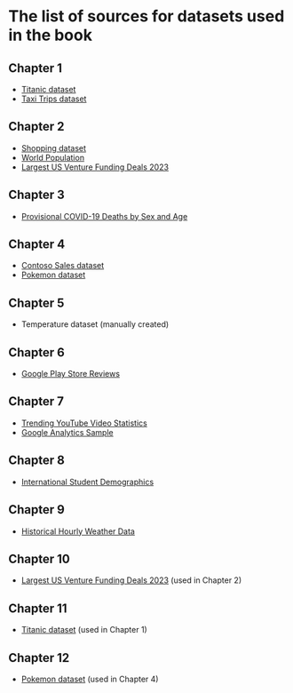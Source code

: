 # The list of sources for datasets used in the book
## Chapter 1
- [Titanic dataset](https://www.kaggle.com/datasets/yasserh/titanic-dataset/)
- [Taxi Trips dataset](https://data.cityofchicago.org/Transportation/Taxi-Trips-2013-2023-/wrvz-psew/about_data)

## Chapter 2 
- [Shopping dataset](https://www.kaggle.com/datasets/mehmettahiraslan/customer-shopping-dataset)
- [World Population](https://www.kaggle.com/datasets/rajkumarpandey02/2023-world-population-by-country?select=countries-table.json)
- [Largest US Venture Funding Deals 2023](https://www.kaggle.com/datasets/adnananam/largest-us-venture-funding-deals-of-2023)

## Chapter 3
- [Provisional COVID-19 Deaths by Sex and Age](https://data.cdc.gov/NCHS/Provisional-COVID-19-Deaths-by-Sex-and-Age/9bhg-hcku)

## Chapter 4
- [Contoso Sales dataset](https://github.com/sql-bi/Contoso-Data-Generator/releases)
- [Pokemon dataset](https://gist.githubusercontent.com/ritchie46/cac6b337ea52281aa23c049250a4ff03/raw/89a957ff3919d90e6ef2d34235e6bf22304f3366/pokemon.csv)

## Chapter 5
- Temperature dataset (manually created)

## Chapter 6
- [Google Play Store Reviews](https://www.kaggle.com/datasets/prakharrathi25/google-play-store-reviews)

## Chapter 7
- [Trending YouTube Video Statistics](https://www.kaggle.com/datasets/datasnaek/youtube-new)
- [Google Analytics Sample](https://console.cloud.google.com/marketplace/product/obfuscated-ga360-data/obfuscated-ga360-data?project=sandbox-366819)

## Chapter 8
- [International Student Demographics](https://www.kaggle.com/datasets/webdevbadger/international-student-demographics)

## Chapter 9
- [Historical Hourly Weather Data](https://www.kaggle.com/datasets/selfishgene/historical-hourly-weather-data/)

## Chapter 10
- [Largest US Venture Funding Deals 2023](https://www.kaggle.com/datasets/adnananam/largest-us-venture-funding-deals-of-2023) (used in Chapter 2)

## Chapter 11
- [Titanic dataset](https://www.kaggle.com/datasets/yasserh/titanic-dataset/) (used in Chapter 1)

## Chapter 12
- [Pokemon dataset](https://gist.githubusercontent.com/ritchie46/cac6b337ea52281aa23c049250a4ff03/raw/89a957ff3919d90e6ef2d34235e6bf22304f3366/pokemon.csv) (used in Chapter 4)